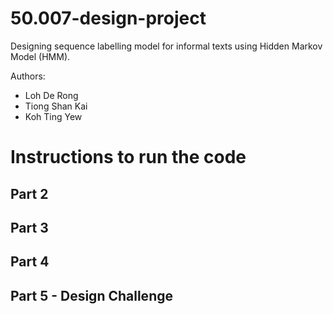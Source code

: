 # 50.007-design-project

Designing sequence labelling model for informal texts using Hidden Markov Model (HMM).

Authors:

- Loh De Rong
- Tiong Shan Kai
- Koh Ting Yew

# Instructions to run the code



## Part 2



## Part 3



## Part 4



## Part 5 - Design Challenge

